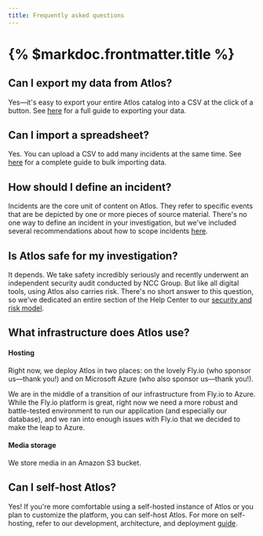 ```yaml
---
title: Frequently asked questions
---
```


# {% $markdoc.frontmatter.title %}
## Can I export my data from Atlos?
Yes—it's easy to export your entire Atlos catalog into a CSV at the click of a button. See [here](/docs/import-and-export-data#how-to-export-data) for a full guide to exporting your data.

## Can I import a spreadsheet?
Yes. You can upload a CSV to add many incidents at the same time. See [here](/docs/import-and-export-data#how-to-import-data) for a complete guide to bulk importing data.  

## How should I define an incident? 
Incidents are the core unit of content on Atlos. They refer to specific events that are be depicted by one or more pieces of source material. There's no one way to define an incident in your investigation, but we've included several recommendations about how to scope incidents [here](/docs/incidents#incidents-are-the-atoms-of-atlos). 

## Is Atlos safe for my investigation?
It depends. We take safety incredibly seriously and recently underwent an independent security audit conducted by NCC Group. But like all digital tools, using Atlos also carries risk. There's no short answer to this question, so we've dedicated an entire section of the Help Center to our [security and risk model](/docs/security-and-risk-model). 

## What infrastructure does Atlos use? 
#### Hosting
Right now, we deploy Atlos in two places: on the lovely Fly.io (who sponsor us—thank you!) and on Microsoft Azure (who also sponsor us—thank you!).

We are in the middle of a transition of our infrastructure from Fly.io to Azure. While the Fly.io platform is great, right now we need a more robust and battle-tested environment to run our application (and especially our database), and we ran into enough issues with Fly.io that we decided to make the leap to Azure.

#### Media storage
We store media in an Amazon S3 bucket. 

## Can I self-host Atlos?
Yes! If you're more comfortable using a self-hosted instance of Atlos or you plan to customize the platform, you can self-host Atlos. For more on self-hosting, refer to our development, architecture, and deployment [guide](https://github.com/atlosdotorg/atlos/blob/main/platform/README.md).








